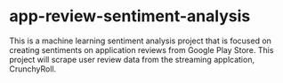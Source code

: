# app-review-sentiment-analysis
This is a machine learning sentiment analysis project that is focused on creating sentiments on application reviews from Google Play Store. This project will scrape user review data from the streaming applcation, CrunchyRoll.

